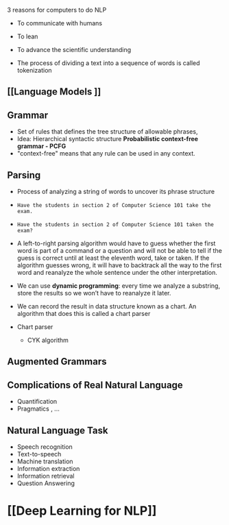 3 reasons for computers to do NLP
- To communicate with humans
- To lean 
- To advance the scientific understanding

- The process of dividing a text into a sequence of words is called tokenization
## [[Language Models ]]

## Grammar
- Set of rules that defines the tree structure of allowable phrases, 
- Idea: Hierarchical syntactic structure
**Probabilistic context-free grammar - PCFG** 
- "context-free" means that any rule can be used in any context. 
## Parsing
- Process of analyzing a string of words to uncover its phrase structure

- `Have the students in section 2 of Computer Science 101 take the exam.`
- `Have the students in section 2 of Computer Science 101 taken the exam?`
- A left-to-right parsing algorithm would have to guess whether the first word is part of a command or a question and will not be able to tell if the guess is correct until at least the eleventh word, take or taken. If the algorithm guesses wrong, it will have to backtrack all the way to the first word and reanalyze the whole sentence under the other interpretation.
- We can use **dynamic programming**: every time we analyze a substring, store the results so we won’t have to reanalyze it later.
- We can record the result in data structure known as a chart. An algorithm that does this is called a chart parser
- Chart parser 
	- CYK algorithm
## Augmented Grammars
## Complications of Real Natural Language
- Quantification
- Pragmatics , ...
## Natural Language Task
- Speech recognition
- Text-to-speech
- Machine translation
- Information extraction
- Information retrieval
- Question Answering

# [[Deep Learning for NLP]]
